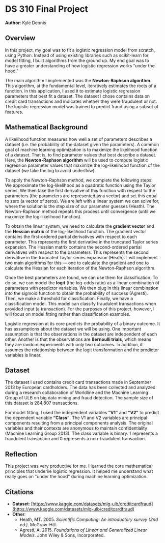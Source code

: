 # DS 310 Final Project  
**Author**: Kyle Dennis

## Overview  

In this project, my goal was to fit a logistic regression model from scratch, using Python. Instead of using existing libraries such as scikit-learn for model fitting, I built algorithms from the ground up. My end goal was to have a greater understanding of how logistic regression works "under the hood."  


The main algorithm I implemented was the **Newton-Raphson algorithm**. This algorithm, at the fundamental level, iteratively estimates the roots of a function. In this application, I used it to estimate logistic regression parameters that best fit a dataset. The dataset I chose contains data on credit card transactions and indicates whether they were fraudulent or not. The logistic regression model was trained to predict fraud using a subset of features.

## Mathematical Background  

A likelihood function measures how well a set of parameters describes a dataset (i.e. the probability of the dataset given the parameters). A common goal of machine learning optimization is to maximize the likelihood function of a dataset. That is, to find parameter values that best describe a dataset. Here, the **Newton-Raphson algorithm** will be used to compute logistic regression parameter values that maximize the log-likelihood function of the dataset (we take the log to avoid underflow). 


To apply the Newton-Raphson method, we complete the following steps: We approximate the log-likelihood as a quadratic function using the Taylor series. We then take the first derivative of this function with respect to the parameters (the parameters are represented as a vector) and set this equal to zero (a vector of zeros). We are left with a linear system we can solve for, where the solution is the step size of our parameter guesses (Heath). The Newton-Raphson method repeats this process until convergence (until we maximize the log-likelihood function).


To obtain the linear system, we need to calculate the **gradient vector** and the **Hessian matrix** of the log-likelihood function. The gradient vector contains the first-ordered partial derivatives with respect to each parameter. This represents the first derivative in the truncated Taylor series expansion. The Hessian matrix contains the second-ordered partial derivatives with respect to the parameters. This represents the second derivative in the truncated Taylor series expansion (Heath). I will implement two main algorithms for this — one to calculate the gradient and one to calculate the Hessian for each iteration of the Newton-Raphson algorithm.  


Once the best parameters are found, we can use them for classification. To do so, we can model the **logit** (the log-odds ratio) as a linear combination of parameters with predictor variables. We then plug in this linear combination into the sigmoid function to obtain the probability of success (Agresti). Then, we make a threshold for classification. Finally, we have a classification model. This model can classify fraudulent transactions when provided input (a transaction). For the purposes of this project, however, I will focus on model fitting rather than classification examples.  


Logistic regression at its core predicts the probability of a binary outcome. It has assumptions about the dataset we will be using. One important assumption is that the observations in the dataset are independent of each other. Another is that the observations are **Bernoulli trials**, which means they are random experiments with only two outcomes. In addition, it assumes the relationship between the logit transformation and the predictor variables is linear.

## Dataset  

The dataset I used contains credit card transactions made in September 2013 by European cardholders. The data has been collected and analyzed during a research collaboration of Worldline and the Machine Learning Group of ULB on big data mining and fraud detection. The sample size of this dataset is 284,807 transactions.  


For model fitting, I used the independent variables **“V1”** and **“V2”** to predict the dependent variable **“Class”**. The V1 and V2 variables are principal components resulting from a principal components analysis. The original variables and their contexts are anonymous to maintain confidentiality (Machine Learning Group 2013). The class variable is binary: 1 represents a fraudulent transaction and 0 represents a non-fraudulent transaction.

## Reflection  

This project was very productive for me. I learned the core mathematical principles that underlie logistic regression. It helped me understand what really goes on "under the hood" during machine learning optimization.

## Citations  

- **Dataset**: [https://www.kaggle.com/datasets/mlg-ulb/creditcardfraud](https://www.kaggle.com/datasets/mlg-ulb/creditcardfraud)  
- **Other**:  
  - Heath, MT. 2005. *Scientific Computing: An introductory survey (2nd ed.)*. McGraw-Hill.  
  - Agresti, A. 2015. *Foundations of Linear and Generalized Linear Models*. John Wiley & Sons, Incorporated.
